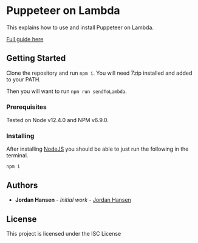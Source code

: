 # Puppeteer on Lambda

This explains how to use and install Puppeteer on Lambda.

[Full guide here](https://javascriptwebscrapingguy.com/puppeteer-on-lambda)

## Getting Started

Clone the repository and run `npm i`. You will need 7zip installed and added to your PATH.

Then you will want to run `npm run sendToLambda`.

### Prerequisites

Tested on Node v12.4.0 and NPM v6.9.0.

### Installing

After installing [NodeJS](https://nodejs.org/en/) you should be able to just run the following in the terminal.

```
npm i
```

## Authors

* **Jordan Hansen** - *Initial work* - [Jordan Hansen](https://github.com/aarmora)


## License

This project is licensed under the ISC License